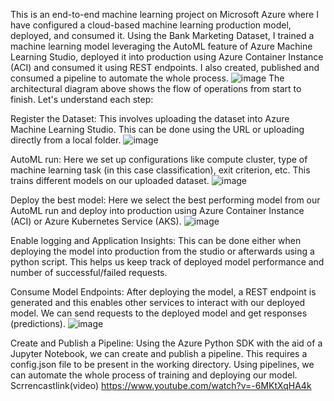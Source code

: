 This is an end-to-end machine learning project on Microsoft Azure where I have configured a cloud-based machine learning production model, 
deployed, and consumed it. Using the Bank Marketing Dataset, I trained a machine learning model leveraging the AutoML feature of Azure Machine Learning Studio,
deployed it into production using Azure Container Instance (ACI) 
and consumed it using REST endpoints. I also created, published and consumed a pipeline to automate the whole process.
![image](https://github.com/Aakanksha743/Project2/assets/151511734/5dbd07c3-1683-419d-ac9a-ab07407c2912)
The architectural diagram above shows the flow of operations from start to finish. Let's understand each step:

Register the Dataset: This involves uploading the dataset into Azure Machine Learning Studio. This can be done using the URL or uploading directly from a local folder.
![image](https://github.com/Aakanksha743/Project2/assets/151511734/5b100b8a-c806-4f76-9a14-3bb034b4ad1a)


AutoML run: Here we set up configurations like compute cluster, type of machine learning task (in this case classification), exit criterion, etc. This trains different models on our uploaded dataset.
![image](https://github.com/Aakanksha743/Project2/assets/151511734/74653b4f-513f-4023-892c-cc48214abcb0)


Deploy the best model: Here we select the best performing model from our AutoML run and deploy into production using Azure Container Instance (ACI) or Azure Kubernetes Service (AKS).
![image](https://github.com/Aakanksha743/Project2/assets/151511734/43bac607-f484-4d83-9466-d1456987cf8c)


Enable logging and Application Insights: This can be done either when deploying the model into production from the studio or afterwards using a python script. 
This helps us keep track of deployed model performance and number of successful/failed requests.


Consume Model Endpoints: After deploying the model, a REST endpoint is generated and this enables other services to interact with our deployed model. We can send requests to the deployed model and get responses (predictions).
![image](https://github.com/Aakanksha743/Project2/assets/151511734/52f4edb3-7d14-4f8b-ab7f-db6c3fb2125a)


Create and Publish a Pipeline: Using the Azure Python SDK with the aid of a Jupyter Notebook, we can create and publish a pipeline. 
This requires a config.json file to be present in the working directory. Using pipelines, we can automate the whole process of training and deploying our model.
Scrrencastlink(video)
https://www.youtube.com/watch?v=-6MKtXqHA4k
